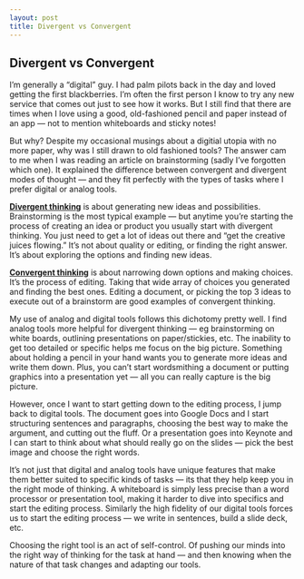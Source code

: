 ```yaml
---
layout: post
title: Divergent vs Convergent
---
```


## Divergent vs Convergent



I’m generally a “digital” guy. I had palm pilots back in the day and loved
getting the first blackberries. I’m often the first person I know to try any
new service that comes out just to see how it works. But I still find that
there are times when I love using a good, old-fashioned pencil and paper
instead of an app — not to mention whiteboards and sticky notes!

But why? Despite my occasional musings about a digitial utopia with no more
paper, why was I still drawn to old fashioned tools? The answer cam to me when
I was reading an article on brainstorming (sadly I’ve forgotten which one). It
explained the difference between convergent and divergent modes of thought —
and they fit perfectly with the types of tasks where I prefer digital or
analog tools.

[**Divergent thinking**](http://en.wikipedia.org/wiki/Divergent-thinking) is
about generating new ideas and possibilities. Brainstorming is the most
typical example — but anytime you’re starting the process of creating an idea
or product you usually start with divergent thinking. You just need to get a
lot of ideas out there and “get the creative juices flowing.” It’s not about
quality or editing, or finding the right answer. It’s about exploring the
options and finding new ideas.

[**Convergent thinking**](http://en.wikipedia.org/wiki/Convergent-thinking) is
about narrowing down options and making choices. It’s the process of editing.
Taking that wide array of choices you generated and finding the best ones.
Editing a document, or picking the top 3 ideas to execute out of a brainstorm
are good examples of convergent thinking.


My use of analog and digital tools follows this dichotomy pretty well. I find
analog tools more helpful for divergent thinking — eg brainstorming on white
boards, outlining presentations on paper/stickies, etc. The inability to get
too detailed or specific helps me focus on the big picture. Something about
holding a pencil in your hand wants you to generate more ideas and write them
down. Plus, you can’t start wordsmithing a document or putting graphics into a
presentation yet — all you can really capture is the big picture.

However, once I want to start getting down to the editing process, I jump back
to digital tools. The document goes into Google Docs and I start structuring
sentences and paragraphs, choosing the best way to make the argument, and
cutting out the fluff. Or a presentation goes into Keynote and I can start to
think about what should really go on the slides — pick the best image and
choose the right words.

It’s not just that digital and analog tools have unique features that make
them better suited to specific kinds of tasks — its that they help keep you in
the right mode of thinking. A whiteboard is simply less precise than a word
processor or presentation tool, making it harder to dive into specifics and
start the editing process. Similarly the high fidelity of our digital tools
forces us to start the editing process — we write in sentences, build a slide
deck, etc.

Choosing the right tool is an act of self-control. Of pushing our minds into
the right way of thinking for the task at hand — and then knowing when the
nature of that task changes and adapting our tools.

